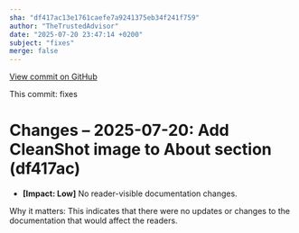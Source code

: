 ```yaml
---
sha: "df417ac13e1761caefe7a9241375eb34f241f759"
author: "TheTrustedAdvisor"
date: "2025-07-20 23:47:14 +0200"
subject: "fixes"
merge: false
---
```


[View commit on GitHub](https://github.com/TheTrustedAdvisor/FabricAdoptionFramework/commit/df417ac13e1761caefe7a9241375eb34f241f759)

This commit: fixes

# Changes – 2025-07-20: Add CleanShot image to About section (df417ac)

- **[Impact: Low]** No reader-visible documentation changes.

Why it matters: This indicates that there were no updates or changes to the documentation that would affect the readers.
